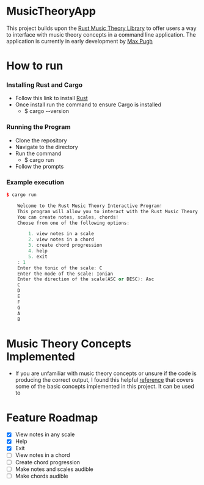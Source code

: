 # MusicTheoryApp
This project builds upon the [Rust Music Theory Library](https://github.com/ozankasikci/rust-music-theory) to offer users a way to interface with music theory concepts in a command line application. The application is currently in early development by [Max Pugh](https://github.com/mpughcs)


# How to run
### Installing Rust and Cargo
* Follow this link to install [Rust](https://doc.rust-lang.org/book/ch01-01-installation.html)
* Once install run the command to ensure Cargo is installed
    * $ cargo --version
### Running the Program
* Clone the repository
* Navigate to the directory
* Run the command
    * $ cargo run
* Follow the prompts

### Example execution
```cpp
$ cargo run

    Welcome to the Rust Music Theory Interactive Program!
    This program will allow you to interact with the Rust Music Theory library.
    You can create notes, scales, chords!
    Choose from one of the following options: 

        1. view notes in a scale
        2. view notes in a chord
        3. create chord progression
        4. help
        5. exit
    : 1
    Enter the tonic of the scale: C
    Enter the mode of the scale: Ionian 
    Enter the direction of the scale(ASC or DESC): Asc
    C
    D
    E
    F
    G
    A
    B
 ```
# Music Theory Concepts Implemented 
- If you are unfamiliar with music theory concepts or unsure if the code is producing the correct output, I found this helpful [reference](https://www.thejazzpianosite.com/jazz-piano-lessons/the-basics/modes/) that covers some of the basic concepts implemented in this project. It can be used to 
# Feature Roadmap
<!-- # make checklist  -->
- [x] View notes in any scale
- [x] Help
- [x] Exit 
- [ ] View notes in a chord
- [ ] Create chord progression
- [ ] Make notes and scales audible
- [ ] Make chords audible
